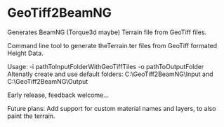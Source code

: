 # GeoTiff2BeamNG
Generates BeamNG (Torque3d maybe) Terrain file from GeoTiff files.

Command line tool to generate theTerrain.ter files from GeoTiff formated Height Data.

Usage: -i pathToInputFolderWithGeoTiffTiles -o pathToOutputFolder
Altenatly create and use default folders: C:\GeoTiff2BeamNG\Input and C:\GeoTiff2BeamNG\Output

Early release, feedback welcome...

Future plans:
Add support for custom material names and layers, to also paint the terrain.
